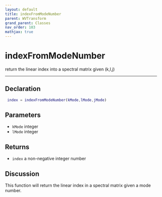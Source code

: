 ```yaml
---
layout: default
title: indexFromModeNumber
parent: WVTransform
grand_parent: Classes
nav_order: 103
mathjax: true
---
```


#  indexFromModeNumber

return the linear index into a spectral matrix given (k,l,j)


---

## Declaration
```matlab
 index = indexFromModeNumber(kMode,lMode,jMode)
```
## Parameters
+ `kMode`  integer
+ `lMode`  integer

## Returns
+ `index`  a non-negative integer number

## Discussion

  This function will return the linear index in a spectral
  matrix given a mode number.
 
          
